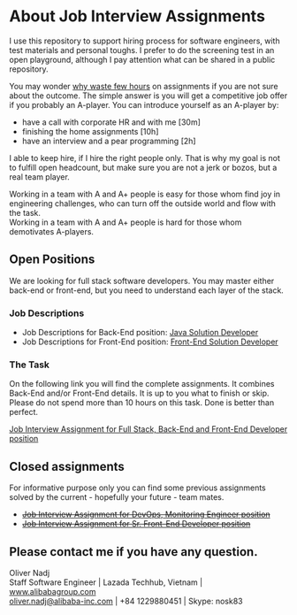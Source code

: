 # About Job Interview Assignments

I use this repository to support hiring process for software engineers, with test materials and personal toughs. I prefer to do the screening test in an open playground,
although I pay attention what can be shared in a public repository.

You may wonder [why waste few hours][whywastefewhours] on assignments if you are not sure about the outcome. The simple answer is you will get a competitive job offer if you probably an A-player.
You can introduce yourself as an A-player by:
  - have a call with corporate HR and with me [30m]
  - finishing the home assignments [10h]
  - have an interview and a pear programming [2h]

I able to keep hire, if I hire the right people only. That is why my goal is not to fulfill open headcount, but make sure you are not a jerk or bozos, but a real team player. 

Working in a team with A and A+ people is easy for those whom find joy in engineering challenges, who can turn off the outside world and flow with the task.  
Working in a team with A and A+ people is hard for those whom demotivates A-players.


## Open Positions

We are looking for full stack software developers. You may master either back-end or front-end, but you need to understand each layer of the stack.


### Job Descriptions
- Job Descriptions for Back-End position: [Java Solution Developer](Java-Solution-Developer.md)
- Job Descriptions for Front-End position: [Front-End Solution Developer](Front-End-Solution-Developer.md)

### The Task
On the following link you will find the complete assignments. It combines Back-End and/or Front-End details. It is up to you what to finish or skip. Please do not spend more than 10 hours on this task. Done is better than perfect.

[Job Interview Assignment for Full Stack, Back-End and Front-End Developer position](basic-shop.job-interview-assignment.md)

## Closed assignments
For informative purpose only you can find some previous assignments solved by the current - hopefully your future - team mates.

- [~~Job Interview Assignment for DevOps, Monitoring Engineer position~~](devops-2017/DevOps-Monitoring-Engineer.prework.md)
- [~~Job Interview Assignment for Sr. Front-End Developer position~~](front-end-2017/Front-End-Developer.prework.md)

## Please contact me if you have any question.

Oliver Nadj  
Staff Software Engineer | Lazada Techhub, Vietnam | www.alibabagroup.com  
oliver.nadj@alibaba-inc.com | +84 1229880451 |  Skype: nosk83  

[//]: # (References)
[whywastefewhours]:<https://workplace.stackexchange.com/questions/18696/given-a-homework-tasks-on-a-job-interview>